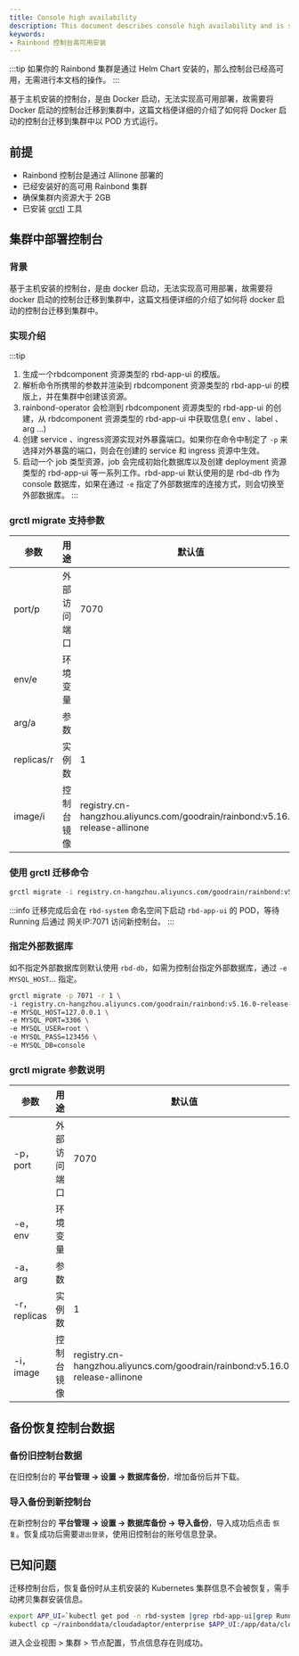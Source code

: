 ```yaml
---
title: Console high availability
description: This document describes console high availability and is suitable for migrating the console from an experience environment to a high availability cluster environment.
keywords:
- Rainbond 控制台高可用安装
---
```


:::tip
如果你的 Rainbond 集群是通过 Helm Chart 安装的，那么控制台已经高可用，无需进行本文档的操作。
:::

基于主机安装的控制台，是由 Docker 启动，无法实现高可用部署，故需要将 Docker 启动的控制台迁移到集群中，这篇文档便详细的介绍了如何将 Docker 启动的控制台迁移到集群中以 POD 方式运行。
## 前提

* Rainbond 控制台是通过 Allinone 部署的
* 已经安装好的高可用 Rainbond 集群
* 确保集群内资源大于 2GB
* 已安装 [grctl](/docs/ops-guide/tools/grctl) 工具

## 集群中部署控制台

### 背景

基于主机安装的控制台，是由 docker 启动，无法实现高可用部署，故需要将 docker 启动的控制台迁移到集群中，这篇文档便详细的介绍了如何将 docker 启动的控制台迁移到集群中。
### 实现介绍

:::tip
1. 生成一个rbdcomponent 资源类型的 rbd-app-ui 的模版。
2. 解析命令所携带的参数并渲染到 rbdcomponent 资源类型的 rbd-app-ui 的模版上，并在集群中创建该资源。
3. rainbond-operator 会检测到 rbdcomponent 资源类型的 rbd-app-ui 的创建，从 rbdcomponent 资源类型的 rbd-app-ui 中获取信息( env 、label 、arg ...)
4. 创建 service 、ingress资源实现对外暴露端口。如果你在命令中制定了 `-p` 来选择对外暴露的端口，则会在创建的 service 和 ingress 资源中生效。
5. 启动一个 job 类型资源，job 会完成初始化数据库以及创建 deployment 资源类型的 rbd-app-ui 等一系列工作。rbd-app-ui 默认使用的是 rbd-db 作为 console 数据库，如果在通过 `-e` 指定了外部数据库的连接方式，则会切换至外部数据库。
:::

### grctl migrate 支持参数

| 参数                      |        用途         |       默认值        |
| ------------------------ | --------------------|-------------------|
| port/p                   |     外部访问端口       |       7070        |
| env/e                   |        环境变量        |                  |
| arg/a                   |         参数           |                  |
| replicas/r              |         实例数         |        1         |
| image/i                 |       控制台镜像       |   registry.cn-hangzhou.aliyuncs.com/goodrain/rainbond:v5.16.0-release-allinone          |

### 使用 grctl 迁移命令

```bash
grctl migrate -i registry.cn-hangzhou.aliyuncs.com/goodrain/rainbond:v5.16.0-release-allinone -p 7071 -r 1

```
:::info
迁移完成后会在 `rbd-system` 命名空间下启动 `rbd-app-ui` 的 POD，等待 Running 后通过 网关IP:7071 访问新控制台。
:::

### 指定外部数据库

如不指定外部数据库则默认使用 `rbd-db`，如需为控制台指定外部数据库，通过 `-e MYSQL_HOST`... 指定。

```bash
grctl migrate -p 7071 -r 1 \
-i registry.cn-hangzhou.aliyuncs.com/goodrain/rainbond:v5.16.0-release-allinone \
-e MYSQL_HOST=127.0.0.1 \
-e MYSQL_PORT=3306 \
-e MYSQL_USER=root \
-e MYSQL_PASS=123456 \
-e MYSQL_DB=console
```
### grctl migrate 参数说明

| 参数                      |        用途         |       默认值        |
| ------------------------ | --------------------|-------------------|
| -p，port                  |     外部访问端口       |       7070        |
| -e，env                   |        环境变量        |                  |
| -a，arg               |         参数           |                  |
| -r，replicas              |         实例数         |        1         |
| -i，image               |       控制台镜像       |   registry.cn-hangzhou.aliyuncs.com/goodrain/rainbond:v5.16.0-release-allinone          |


## 备份恢复控制台数据

### 备份旧控制台数据

在旧控制台的 **平台管理 -> 设置 -> 数据库备份**，增加备份后并下载。

### 导入备份到新控制台

在新控制台的 **平台管理 -> 设置 -> 数据库备份 -> 导入备份**，导入成功后点击 `恢复`。恢复成功后需要`退出登录`，使用旧控制台的账号信息登录。

## 已知问题

迁移控制台后，恢复备份时从主机安装的 Kubernetes 集群信息不会被恢复，需手动拷贝集群安装信息。

```bash
export APP_UI=`kubectl get pod -n rbd-system |grep rbd-app-ui|grep Running|awk '{print $1}'`
kubectl cp ~/rainbonddata/cloudadaptor/enterprise $APP_UI:/app/data/cloudadaptor -n rbd-system
```

进入企业视图  > 集群 > 节点配置，节点信息存在则成功。
